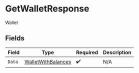 # GetWalletResponse

Wallet


## Fields

| Field                                                           | Type                                                            | Required                                                        | Description                                                     |
| --------------------------------------------------------------- | --------------------------------------------------------------- | --------------------------------------------------------------- | --------------------------------------------------------------- |
| `Data`                                                          | [WalletWithBalances](../../models/shared/walletwithbalances.md) | :heavy_check_mark:                                              | N/A                                                             |
